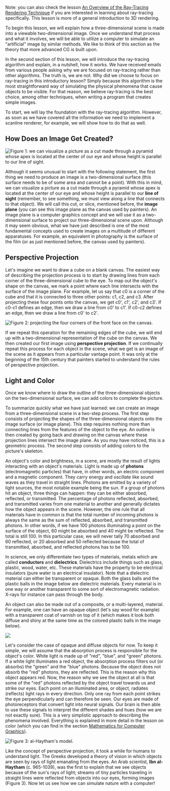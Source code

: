 Note: you can also check the lesson [An Overview of the Ray-Tracing Rendering Technique](/lessons/3d-basic-rendering/ray-tracing-overview/ray-tracing-rendering-technique-overview) if you are interested in learning about ray-tracing specifically. This lesson is more of a general introduction to 3D rendering.

To begin this lesson, we will explain how a three-dimensional scene is made into a viewable two-dimensional image. Once we understand that process and what it involves, we will be able to utilize a computer to simulate an "artificial" image by similar methods. We like to think of this section as the theory that more advanced CG is built upon.

In the second section of this lesson, we will introduce the ray-tracing algorithm and explain, in a nutshell, how it works. We have received emails from various people asking why we are focused on ray-tracing rather than other algorithms. The truth is, we are not. Why did we choose to focus on ray-tracing in this introductory lesson? Simply because this algorithm is the most straightforward way of simulating the physical phenomena that cause objects to be visible. For that reason, we believe ray-tracing is the best choice, among other techniques, when writing a program that creates simple images.

To start, we will lay the foundation with the ray-tracing algorithm. However, as soon as we have covered all the information we need to implement a scanline renderer, for example, we will show how to do that as well.

## How Does an Image Get Created?

![Figure 1: we can visualize a picture as a cut made through a pyramid whose apex is located at the center of our eye and whose height is parallel to our line of sight.](/images/introduction-to-ray-tracing/vantagepoint.png)

Although it seems unusual to start with the following statement, the first thing we need to produce an image is a two-dimensional surface (this surface needs to be of some area and cannot be a point). With this in mind, we can visualize a picture as a cut made through a pyramid whose apex is located at the center of our eye and whose height is parallel to our **line of sight** (remember, to see something, we must view along a line that connects to that object). We will call this cut, or slice, mentioned before, the **image plane** (you can see this image plane as the canvas used by painters). An image plane is a computer graphics concept and we will use it as a two-dimensional surface to project our three-dimensional scene upon. Although it may seem obvious, what we have just described is one of the most fundamental concepts used to create images on a multitude of different apparatuses. For example, an equivalent in photography is the surface of the film (or as just mentioned before, the canvas used by painters).

## Perspective Projection

Let's imagine we want to draw a cube on a blank canvas. The easiest way of describing the projection process is to start by drawing lines from each corner of the three-dimensional cube to the eye. To map out the object's shape on the canvas, we mark a point where each line intersects with the surface of the image plane. For example, let us say that c0 is a corner of the cube and that it is connected to three other points: c1, c2, and c3. After projecting these four points onto the canvas, we get c0', c1', c2', and c3'. If c0-c1 defines an edge, then we draw a line from c0' to c1'. If c0-c2 defines an edge, then we draw a line from c0' to c2'.

![Figure 2: projecting the four corners of the front face on the canvas.](/images/introduction-to-ray-tracing/projperspective.gif)

If we repeat this operation for the remaining edges of the cube, we will end up with a two-dimensional representation of the cube on the canvas. We then created our first image using **perspective projection**. If we continually repeat this process for each object in the scene, what we get is an image of the scene as it appears from a particular vantage point. It was only at the beginning of the 15th century that painters started to understand the rules of perspective projection.

## Light and Color

Once we know where to draw the outline of the three-dimensional objects on the two-dimensional surface, we can add colors to complete the picture.

To summarize quickly what we have just learned: we can create an image from a three-dimensional scene in a two-step process. The first step consists of projecting the shapes of the three-dimensional objects onto the image surface (or image plane). This step requires nothing more than connecting lines from the features of the object to the eye. An outline is then created by going back and drawing on the canvas where these projection lines intersect the image plane. As you may have noticed, this is a geometric process. The second step consists of adding colors to the picture's skeleton.

An object's color and brightness, in a scene, are mostly the result of lights interacting with an object's materials. Light is made up of **photons** (electromagnetic particles) that have, in other words, an electric component and a magnetic component. They carry energy and oscillate like sound waves as they travel in straight lines. Photons are emitted by a variety of light sources, the most notable example being the sun. If a group of photons hit an object, three things can happen: they can be either absorbed, reflected, or transmitted. The percentage of photons reflected, absorbed, and transmitted varies from one material to another and generally dictates how the object appears in the scene. However, the one rule that all materials have in common is that the total number of incoming photons is always the same as the sum of reflected, absorbed, and transmitted photons. In other words, if we have 100 photons illuminating a point on the surface of the object, 60 might be absorbed and 40 might be reflected. The total is still 100. In this particular case, we will never tally 70 absorbed and 60 reflected, or 20 absorbed and 50 reflected because the total of transmitted, absorbed, and reflected photons has to be 100.

In science, we only differentiate two types of materials, metals which are called **conductors** and **dielectrics**. Dielectrics include things such as glass, plastic, wood, water, etc. These materials have the property to be electrical insulators (pure water is an electrical insulator). Note that a dielectric material can either be transparent or opaque. Both the glass balls and the plastic balls in the image below are dielectric materials. Every material is in one way or another transparent to some sort of electromagnetic radiation. X-rays for instance can pass through the body.

An object can also be made out of a composite, or a multi-layered, material. For example, one can have an opaque object (let's say wood for example) with a transparent coat of varnish on top of it (which makes it look both diffuse and shiny at the same time as the colored plastic balls in the image below).

![](/images/introduction-to-ray-tracing/material.png)

Let's consider the case of opaque and diffuse objects for now. To keep it simple, we will assume that the absorption process is responsible for the object's color. White light is made up of "red", "blue", and "green" photons. If a white light illuminates a red object, the absorption process filters out (or absorbs) the "green" and the "blue" photons. Because the object does not absorb the "red" photons, they are reflected. This is the reason why this object appears red. Now, the reason why we see the object at all is that some of the "red" photons reflected by the object travel towards us and strike our eyes. Each point on an illuminated area, or object, radiates (reflects) light rays in every direction. Only one ray from each point strikes the eye perpendicularly and can therefore be seen. Our eyes are made of photoreceptors that convert light into neural signals. Our brain is then able to use these signals to interpret the different shades and hues (how we are not exactly sure). This is a very simplistic approach to describing the phenomena involved. Everything is explained in more detail in the lesson on color (which you can find in the section [Mathematics for Computer Graphics](/index)).

![Figure 3: al-Haytham's model.](/images/introduction-to-ray-tracing/lighttoeye.png)

Like the concept of perspective projection, it took a while for humans to understand light. The Greeks developed a theory of vision in which objects are seen by rays of light emanating from the eyes. An Arab scientist, **Ibn al-Haytham** (c. 965-1039), was the first to explain that we see objects because of the sun's rays of light; streams of tiny particles traveling in straight lines were reflected from objects into our eyes, forming images (Figure 3). Now let us see how we can simulate nature with a computer!